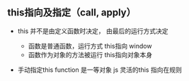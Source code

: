 ##  this指向及指定（call, apply）

- this 并不是由定义函数时决定， 由最后的运行方式决定
  - 函数是普通函数，运行方式 this指向 window
  - 函数作为对象的方法被运行  this指向对象本身


- 手动指定this
 function 是一等对象 js 灵活的this 指向在规则